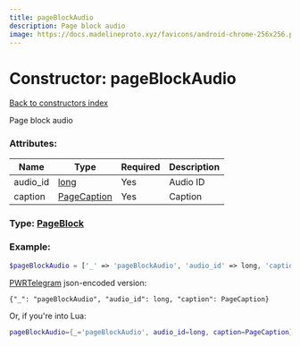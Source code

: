 ```yaml
---
title: pageBlockAudio
description: Page block audio
image: https://docs.madelineproto.xyz/favicons/android-chrome-256x256.png
---
```

# Constructor: pageBlockAudio  
[Back to constructors index](index.md)



Page block audio

### Attributes:

| Name     |    Type       | Required | Description |
|----------|---------------|----------|-------------|
|audio\_id|[long](../types/long.md) | Yes|Audio ID|
|caption|[PageCaption](../types/PageCaption.md) | Yes|Caption|



### Type: [PageBlock](../types/PageBlock.md)


### Example:

```php
$pageBlockAudio = ['_' => 'pageBlockAudio', 'audio_id' => long, 'caption' => PageCaption];
```  

[PWRTelegram](https://pwrtelegram.xyz) json-encoded version:

```
{"_": "pageBlockAudio", "audio_id": long, "caption": PageCaption}
```


Or, if you're into Lua:

```lua
pageBlockAudio={_='pageBlockAudio', audio_id=long, caption=PageCaption}

```


